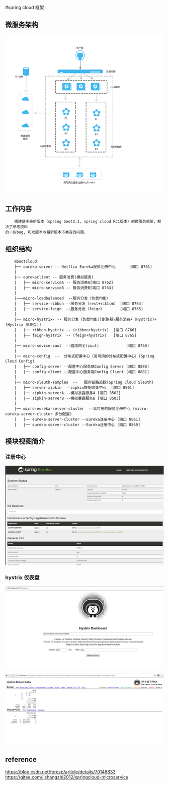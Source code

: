 #spring cloud 框架

## 微服务架构

 ![微服务系统架构图](./doc/microServerSystem.png)
 
## 工作内容
        搭建基于最新版本（spring boot2.1, spring cloud RC1版本）的微服务框架，解决了参考资料
    的一些bug, 和老版本与最新版本不兼容的问题。
 
## 组织结构
        mbootcloud
        ├── eureka-server -- Netflix Eureka服务注册中心      [端口 8761]
        | 
        ├── eurekaclient -- 服务消费(模拟服务)
        |	├── micro-serviceA -- 服务消费A[端口 8762] 
        |	├── micro-serviceB -- 服务消费B[端口 8763] 
        |
        |———micro-loadbalanced  --服务分发（负载均衡）  
        |	├── service-ribbon --服务分发（rest+ribbon） [端口 8764] 	
        |	|── service-feign  --服务分发（feign）       [端口 8765] 
        |
        |── micro-hystrix- -- 服务分发（负载均衡)[断路器\服务消费+（Hystrix)+(Hystrix 仪表盘)]
        |	├── ribbon-hystrix -- (ribbon+hystrix)  [端口 8766] 
        |	├── feign-hystrix  -- (feign+hystrix)   [端口 8765]
        |
        |── micro-sevice-zuul  --路由网关(zuul)            [端口 8769] 
        |
        |── micro-config  --  分布式配置中心（高可用的分布式配置中心）(Spring Cloud Config)
        |	├── config-server --配置中心服务端Config Server [端口 8888] 	
        |	|── config-client --配置中心服务端Config Client [端口 8881] 
        |
        |── micro-sleuth-samples  --   服务链路追踪(Spring Cloud Sleuth)
        |	├── server-zipkin  --zipkin数据收集中心  [端口 8501] 	
        |	|── zipkin-serverA --模拟暴露服务A [端口 8502] 
        |	|── zipkin-serverB --模拟暴露服务B [端口 8503] 
        |
        |── micro-eureka-server-cluster  --高可用的服务注册中心 (micro-eureka-server-cluster 多分配置)
        |	|── eureka-server-cluster --Eureka注册中心 [端口 8861] 
        |	|── eureka-server-cluster --Eureka注册中心 [端口 8869] 

 
 
## 模块视图简介
### 注册中心
 
 ![注册中心](./doc/eurekaserver.png)
   
### hystrix 仪表盘

 ![仪表盘](./doc/Dashboard.png)
   
 ![仪表盘stream](./doc/DashboardStream.png)    
 
## reference
 https://blog.csdn.net/forezp/article/details/70148833
 https://gitee.com/lishangzhi2012/springcloud-microservice